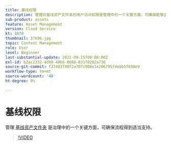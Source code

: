 ```yaml
---
title: 基线权限
description: 管理对基线资产文件夹的用户访问权限是管理中的一个关键方面，可确保能够正确支持这些流程。
sub-product: assets
feature: Asset Management
version: Cloud Service
kt: 4870
thumbnail: 37696.jpg
topic: Content Management
role: User
level: Beginner
last-substantial-update: 2021-09-15T00:00:00Z
exl-id: b2ac2332-4d98-4866-8688-831f0282a736
source-git-commit: f37483f90f2a707c906e1e206795fdebb5f698e9
workflow-type: tm+mt
source-wordcount: '48'
ht-degree: 0%

---
```


# 基线权限

管理 [基线资产文件夹](./baseline-folders.md) 是治理中的一个关键方面，可确保流程得到适当支持。

>[!VIDEO](https://video.tv.adobe.com/v/37696/?quality=12&learn=on&hidetitle=true)

